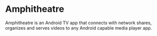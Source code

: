 Amphitheatre
============

Amphitheatre is an Android TV app that connects with network shares, organizes and serves videos to any Android capable media player app.

